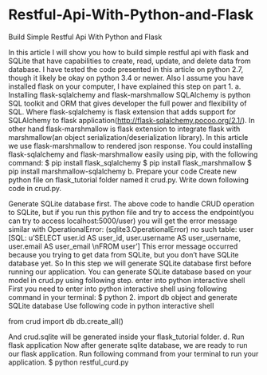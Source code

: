# Restful-Api-With-Python-and-Flask
Build Simple Restful Api With Python and Flask

In this article I will show you how to build simple restful api with flask and SQLite that have capabilities to create, read, update, and delete data from database.
I have tested the code presented in this article on python 2.7, though it likely be okay on python 3.4 or newer. Also I assume you have installed flask on your computer, I have explained this step on part 1.
a. Installing flask-sqlalchemy and flask-marshmallow
SQLAlchemy is python SQL toolkit and ORM that gives developer the full power and flexibility of SQL. Where flask-sqlalchemy is flask extension that adds support for SQLAlchemy to flask application(http://flask-sqlalchemy.pocoo.org/2.1/).
In other hand flask-marshmallow is flask extension to integrate flask with marshmallow(an object serialization/deserialization library). In this article we use flask-marshmallow to rendered json response.
You could installing flask-sqlalchemy and flask-marshmallow easily using pip, with the following command:
  $ pip install flask_sqlalchemy
  $ pip install flask_marshmallow
  $ pip install marshmallow-sqlalchemy
b. Prepare your code
Create new python file on flask_tutorial folder named it crud.py. Write down following code in crud.py.

Generate SQLite database first.
The above code to handle CRUD operation to SQLite, but if you run this python file and try to access the endpoint(you can try to access localhost:5000/user) you will get the error message similar with
OperationalError: (sqlite3.OperationalError) no such table: user [SQL: u’SELECT user.id AS user_id, user.username AS user_username, user.email AS user_email \nFROM user’]
This error message occurred because you trying to get data from SQLite, but you don’t have SQLite database yet. So In this step we will generate SQLite database first before running our application. You can generate SQLite database based on your model in crud.py using following step.
enter into python interactive shell
First you need to enter into python interactive shell using following command in your terminal:
  $ python
2. import db object and generate SQLite database
Use following code in python interactive shell

  from crud import db
  db.create_all()

And crud.sqlite will be generated inside your flask_tutorial folder.
d. Run flask application
Now after generate sqlite database, we are ready to run our flask application. Run following command from your terminal to run your application.
  $ python restful_curd.py
